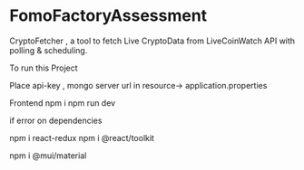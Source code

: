 # FomoFactoryAssessment
CryptoFetcher , a tool to fetch Live CryptoData from LiveCoinWatch API with polling &amp; scheduling.

To run this Project

Place api-key  , mongo server url in resource-> application.properties

Frontend
npm i
npm run dev

if error on dependencies

npm i react-redux
npm i @react/toolkit

npm i @mui/material

